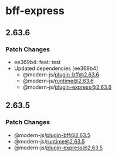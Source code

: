 # bff-express

## 2.63.6

### Patch Changes

- ee369b4: feat: test
- Updated dependencies [ee369b4]
  - @modern-js/plugin-bff@2.63.6
  - @modern-js/runtime@2.63.6
  - @modern-js/plugin-express@2.63.6

## 2.63.5

### Patch Changes

- @modern-js/plugin-bff@2.63.5
- @modern-js/runtime@2.63.5
- @modern-js/plugin-express@2.63.5

